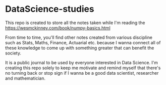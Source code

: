 # DataScience-studies
This repo is created to store all the notes taken while I'm reading the https://wesmckinney.com/book/numpy-basics.html 

From time to time, you'll find other notes created from various discipline such as Stats, Maths, Finance, Actuarial etc. because I wanna connect all of these knowledge to come up with something greater that can benefit the society.

It is a public journal to be used by everyone interested in Data Science. I'm creating this repo solely to keep me motivate and remind myself that there's no turning back or stop sign if I wanna be a good data scientist, researcher and mathematician.
